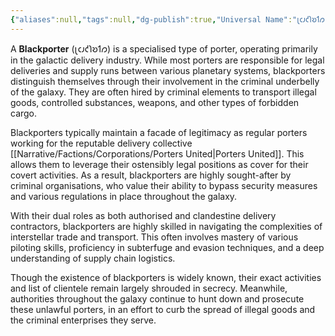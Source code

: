 ```yaml
---
{"aliases":null,"tags":null,"dg-publish":true,"Universal Name":"𐑚𐑤𐑨𐑒𐑐𐑹𐑑𐑼","permalink":"/narrative/concepts/society/blackporter/","dgPassFrontmatter":true}
---
```


A **Blackporter** (𐑚𐑤𐑨𐑒𐑐𐑹𐑑𐑼) is a specialised type of porter, operating primarily in the galactic delivery industry. While most porters are responsible for legal deliveries and supply runs between various planetary systems, blackporters distinguish themselves through their involvement in the criminal underbelly of the galaxy. They are often hired by criminal elements to transport illegal goods, controlled substances, weapons, and other types of forbidden cargo.

Blackporters typically maintain a facade of legitimacy as regular porters working for the reputable delivery collective [[Narrative/Factions/Corporations/Porters United\|Porters United]]. This allows them to leverage their ostensibly legal positions as cover for their covert activities. As a result, blackporters are highly sought-after by criminal organisations, who value their ability to bypass security measures and various regulations in place throughout the galaxy.

With their dual roles as both authorised and clandestine delivery contractors, blackporters are highly skilled in navigating the complexities of interstellar trade and transport. This often involves mastery of various piloting skills, proficiency in subterfuge and evasion techniques, and a deep understanding of supply chain logistics.

Though the existence of blackporters is widely known, their exact activities and list of clientele remain largely shrouded in secrecy. Meanwhile, authorities throughout the galaxy continue to hunt down and prosecute these unlawful porters, in an effort to curb the spread of illegal goods and the criminal enterprises they serve.